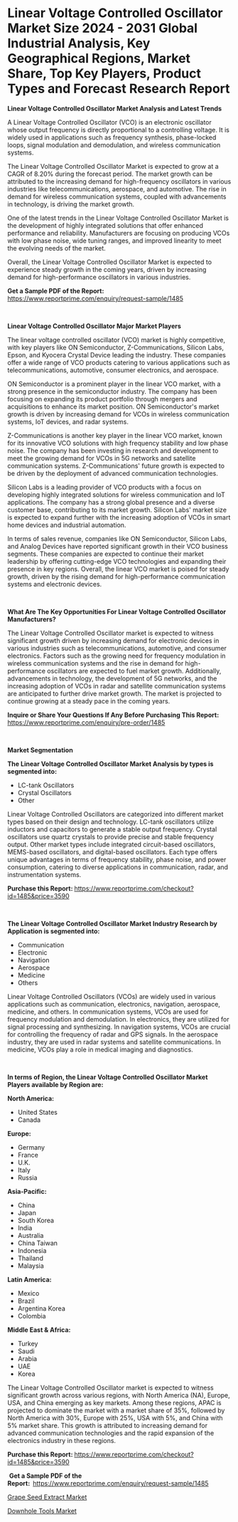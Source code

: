<p><h1>Linear Voltage Controlled Oscillator Market Size 2024 - 2031 Global Industrial Analysis, Key Geographical Regions, Market Share, Top Key Players, Product Types and Forecast Research Report</h1></p><p><strong>Linear Voltage Controlled Oscillator Market Analysis and Latest Trends</strong></p>
<p><p>A Linear Voltage Controlled Oscillator (VCO) is an electronic oscillator whose output frequency is directly proportional to a controlling voltage. It is widely used in applications such as frequency synthesis, phase-locked loops, signal modulation and demodulation, and wireless communication systems.</p><p>The Linear Voltage Controlled Oscillator Market is expected to grow at a CAGR of 8.20% during the forecast period. The market growth can be attributed to the increasing demand for high-frequency oscillators in various industries like telecommunications, aerospace, and automotive. The rise in demand for wireless communication systems, coupled with advancements in technology, is driving the market growth.</p><p>One of the latest trends in the Linear Voltage Controlled Oscillator Market is the development of highly integrated solutions that offer enhanced performance and reliability. Manufacturers are focusing on producing VCOs with low phase noise, wide tuning ranges, and improved linearity to meet the evolving needs of the market.</p><p>Overall, the Linear Voltage Controlled Oscillator Market is expected to experience steady growth in the coming years, driven by increasing demand for high-performance oscillators in various industries.</p></p>
<p><strong>Get a Sample PDF of the Report:&nbsp;</strong> <a href="https://www.reportprime.com/enquiry/request-sample/1485">https://www.reportprime.com/enquiry/request-sample/1485</a></p>
<p>&nbsp;</p>
<p><strong>Linear Voltage Controlled Oscillator Major Market Players</strong></p>
<p><p>The linear voltage controlled oscillator (VCO) market is highly competitive, with key players like ON Semiconductor, Z-Communications, Silicon Labs, Epson, and Kyocera Crystal Device leading the industry. These companies offer a wide range of VCO products catering to various applications such as telecommunications, automotive, consumer electronics, and aerospace.</p><p>ON Semiconductor is a prominent player in the linear VCO market, with a strong presence in the semiconductor industry. The company has been focusing on expanding its product portfolio through mergers and acquisitions to enhance its market position. ON Semiconductor's market growth is driven by increasing demand for VCOs in wireless communication systems, IoT devices, and radar systems.</p><p>Z-Communications is another key player in the linear VCO market, known for its innovative VCO solutions with high frequency stability and low phase noise. The company has been investing in research and development to meet the growing demand for VCOs in 5G networks and satellite communication systems. Z-Communications' future growth is expected to be driven by the deployment of advanced communication technologies.</p><p>Silicon Labs is a leading provider of VCO products with a focus on developing highly integrated solutions for wireless communication and IoT applications. The company has a strong global presence and a diverse customer base, contributing to its market growth. Silicon Labs' market size is expected to expand further with the increasing adoption of VCOs in smart home devices and industrial automation.</p><p>In terms of sales revenue, companies like ON Semiconductor, Silicon Labs, and Analog Devices have reported significant growth in their VCO business segments. These companies are expected to continue their market leadership by offering cutting-edge VCO technologies and expanding their presence in key regions. Overall, the linear VCO market is poised for steady growth, driven by the rising demand for high-performance communication systems and electronic devices.</p></p>
<p>&nbsp;</p>
<p><strong>What Are The Key Opportunities For Linear Voltage Controlled Oscillator Manufacturers?</strong></p>
<p><p>The Linear Voltage Controlled Oscillator market is expected to witness significant growth driven by increasing demand for electronic devices in various industries such as telecommunications, automotive, and consumer electronics. Factors such as the growing need for frequency modulation in wireless communication systems and the rise in demand for high-performance oscillators are expected to fuel market growth. Additionally, advancements in technology, the development of 5G networks, and the increasing adoption of VCOs in radar and satellite communication systems are anticipated to further drive market growth. The market is projected to continue growing at a steady pace in the coming years.</p></p>
<p><strong>Inquire or Share Your Questions If Any Before Purchasing This Report:</strong> <a href="https://www.reportprime.com/enquiry/pre-order/1485">https://www.reportprime.com/enquiry/pre-order/1485</a></p>
<p>&nbsp;</p>
<p><strong>Market Segmentation</strong></p>
<p><strong>The Linear Voltage Controlled Oscillator Market Analysis by types is segmented into:</strong></p>
<p><ul><li>LC-tank Oscillators</li><li>Crystal Oscillators</li><li>Other</li></ul></p>
<p><p>Linear Voltage Controlled Oscillators are categorized into different market types based on their design and technology. LC-tank oscillators utilize inductors and capacitors to generate a stable output frequency. Crystal oscillators use quartz crystals to provide precise and stable frequency output. Other market types include integrated circuit-based oscillators, MEMS-based oscillators, and digital-based oscillators. Each type offers unique advantages in terms of frequency stability, phase noise, and power consumption, catering to diverse applications in communication, radar, and instrumentation systems.</p></p>
<p><strong>Purchase this Report:&nbsp;</strong><a href="https://www.reportprime.com/checkout?id=1485&price=3590">https://www.reportprime.com/checkout?id=1485&price=3590</a></p>
<p>&nbsp;</p>
<p><strong>The Linear Voltage Controlled Oscillator Market Industry Research by Application is segmented into:</strong></p>
<p><ul><li>Communication</li><li>Electronic</li><li>Navigation</li><li>Aerospace</li><li>Medicine</li><li>Others</li></ul></p>
<p><p>Linear Voltage Controlled Oscillators (VCOs) are widely used in various applications such as communication, electronics, navigation, aerospace, medicine, and others. In communication systems, VCOs are used for frequency modulation and demodulation. In electronics, they are utilized for signal processing and synthesizing. In navigation systems, VCOs are crucial for controlling the frequency of radar and GPS signals. In the aerospace industry, they are used in radar systems and satellite communications. In medicine, VCOs play a role in medical imaging and diagnostics.</p></p>
<p>&nbsp;</p>
<p><strong>In terms of Region, the Linear Voltage Controlled Oscillator Market Players available by Region are:</strong></p>
<p>
    <p> <strong> North America: </strong>
        <ul>
            <li>United States</li>
            <li>Canada</li>
        </ul>
        </p> 
    <p> <strong> Europe: </strong>
        <ul>
            <li>Germany</li>
            <li>France</li>
            <li>U.K.</li>
            <li>Italy</li>
            <li>Russia</li>
        </ul>
        </p> 
    <p> <strong> Asia-Pacific: </strong>
        <ul>
            <li>China</li>
            <li>Japan</li>
            <li>South Korea</li>
            <li>India</li>
            <li>Australia</li>
            <li>China Taiwan</li>
            <li>Indonesia</li>
            <li>Thailand</li>
            <li>Malaysia</li>
        </ul>
        </p> 
    <p> <strong> Latin America: </strong>
        <ul>
            <li>Mexico</li>
            <li>Brazil</li>
            <li>Argentina Korea</li>
            <li>Colombia</li>
        </ul>
        </p> 
    <p> <strong> Middle East & Africa: </strong>
        <ul>
            <li>Turkey</li>
            <li>Saudi</li>
            <li>Arabia</li>
            <li>UAE</li>
            <li>Korea</li>
        </ul>
    </p>
    </p>
<p><p>The Linear Voltage Controlled Oscillator market is expected to witness significant growth across various regions, with North America (NA), Europe, USA, and China emerging as key markets. Among these regions, APAC is projected to dominate the market with a market share of 35%, followed by North America with 30%, Europe with 25%, USA with 5%, and China with 5% market share. This growth is attributed to increasing demand for advanced communication technologies and the rapid expansion of the electronics industry in these regions.</p></p>
<p><strong>Purchase this Report: </strong><a href="https://www.reportprime.com/checkout?id=1485&price=3590">https://www.reportprime.com/checkout?id=1485&price=3590</a></p>
<p>&nbsp;<strong>Get a Sample PDF of the Report:&nbsp;&nbsp;</strong><a href="https://www.reportprime.com/enquiry/request-sample/1485">https://www.reportprime.com/enquiry/request-sample/1485</a></p>
<p><strong></strong></p>
<p><p><a href="https://skillful-vermicelli-b89.notion.site/Grape-Seed-Extract-Market-Growth-Market-Trends-COVID-19-Impact-and-Forecasts-for-period-from-2024-5a6ba4b4c0984875b53d8da6417aa03f">Grape Seed Extract Market</a></p><p><a href="https://view.publitas.com/reportprime-1/downhole-tools-market-insights-market-players-and-forecast-till-2031/">Downhole Tools Market</a></p></p>